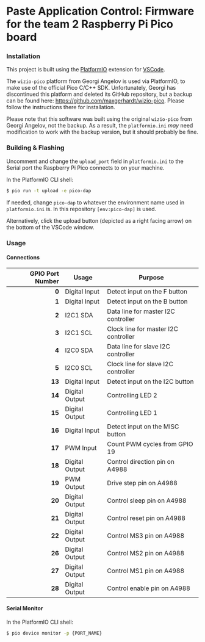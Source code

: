 # Paste Application Control: Firmware for the team 2 Raspberry Pi Pico board

### Installation

This project is built using the [PlatformIO](https://marketplace.visualstudio.com/items?itemName=platformio.platformio-ide) extension for [VSCode](https://code.visualstudio.com/).

The `wizio-pico` platform from Georgi Angelov is used via PlatformIO, to make use of the official Pico C/C++ SDK. Unfortunately, Georgi has discontinued this platform and deleted its GitHub repository, but a backup can be found here: https://github.com/maxgerhardt/wizio-pico. Please follow the instructions there for installation.

Please note that this software was built using the original `wizio-pico` from Georgi Angelov, not the backup. As a result, the `platformio.ini` *may* need modification to work with the backup version, but it should probably be fine.

### Building & Flashing

Uncomment and change the `upload_port` field in `platformio.ini` to the Serial port the Raspberry Pi Pico connects to on your machine.

In the PlatformIO CLI shell:

```sh
$ pio run -t upload -e pico-dap
```

If needed, change `pico-dap` to whatever the environment name used in `platformio.ini` is. In this repository `[env:pico-dap]` is used.

Alternatively, click the upload button (depicted as a right facing arrow) on the bottom of the VSCode window.

### Usage

#### Connections

| GPIO Port Number | Usage | Purpose |
| --: | --- | --- |
| **0** | Digital Input | Detect input on the F button |
| **1** | Digital Input | Detect input on the B button |
| **2** | I2C1 SDA | Data line for master I2C controller |
| **3** | I2C1 SCL | Clock line for master I2C controller |
| **4** | I2C0 SDA | Data line for slave I2C controller |
| **5** | I2C0 SCL | Clock line for slave I2C controller |
| **13** | Digital Input | Detect input on the I2C button |
| **14** | Digital Output | Controlling LED 2 |
| **15** | Digital Output | Controlling LED 1 |
| **16** | Digital Input | Detect input on the MISC button |
| **17** | PWM Input | Count PWM cycles from GPIO 19 |
| **18** | Digital Output | Control direction pin on A4988 |
| **19** | PWM Output | Drive step pin on A4988 |
| **20** | Digital Output | Control sleep pin on A4988 |
| **21** | Digital Output | Control reset pin on A4988 |
| **22** | Digital Output | Control MS3 pin on A4988 |
| **26** | Digital Output | Control MS2 pin on A4988 |
| **27** | Digital Output | Control MS1 pin on A4988 |
| **28** | Digital Output | Control enable pin on A4988 |

#### Serial Monitor

In the PlatformIO CLI shell:

```sh
$ pio device monitor -p {PORT_NAME}
```